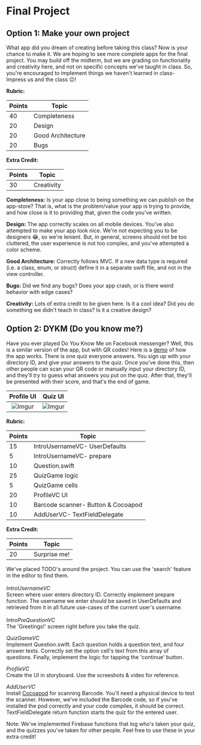 # Final Project

## Option 1: Make your own project

What app did you dream of creating before taking this class? Now is your chance to make it.
We are hoping to see more complete apps for the final project. You may build off the midterm, but we are grading on functionality and creativity here, and not on specific concepts we've taught in class. So, you're encouraged to implement things we haven't learned in class- Impress us and the class 😉! 

**Rubric:**

Points | Topic 
--- | ---
40 | Completeness 
20 | Design 
20 | Good Architecture
20 | Bugs

**Extra Credit:**

Points | Topic 
--- | ---
30 | Creativity 

**Completeness:** Is your app close to being something we can publish on the app-store? That is, what is the problem/value your app is trying to provide, and how close is it to providing that, given the code you've written.

**Design:** The app correctly scales on all mobile devices. You've also attempted to make your app look nice. We're not expecting you to be designers 😂, so we're lenient. But, in general, screens should not be too cluttered, the user experience is not too complex, and you've attempted a color scheme.

**Good Architecture:** Correctly follows MVC. If a new data type is required (i.e. a class, enum, or struct) define it in a separate swift file, and not in the view controller.

**Bugs:** Did we find any bugs? Does your app crash, or is there weird behavior with edge cases?

**Creativity:** Lots of extra credit to be given here. Is it a cool idea? Did you do something we didn't teach in class? Is it a creative design? 



## Option 2: DYKM (Do you know me?)

Have you ever played Do You Know Me on Facebook messenger?  Well, this is a similar version of the app, but with QR codes! Here is a [demo](https://youtu.be/YeyvoqIPdOM) of how the app works. There is one quiz everyone answers. You sign up with your directory ID, and give your answers to the quiz. Once you've done this, then other people can scan your QR code or manually input your directory ID, and they'll try to guess what answers you put on the quiz. After that, they'll be presented with their score, and that's the end of game.

Profile UI            |  Quiz UI
:-------------------------:|:-------------------------:
![Imgur](https://i.imgur.com/ntRebaA.png)  |  ![Imgur](https://i.imgur.com/WfmtOvK.png)

**Rubric:**

Points | Topic 
--- | ---
15 | IntroUsernameVC- UserDefaults
5   | IntroUsernameVC- prepare
10 | Question.swift 
25 | QuizGame logic
5   | QuizGame cells
20 | ProfileVC UI
10 | Barcode scanner- Button & Cocoapod
10 | AddUserVC- TextFieldDelegate

**Extra Credit:**

Points | Topic 
--- | ---
20 | Surprise me!

We've placed TODO's around the project. You can use the 'search' feature in the editor to find them.
<br/>
<br/>
_IntroUsernameVC_<br/>
Screen where user enters directory ID. Correctly implement prepare function. The username we enter should be saved in UserDefaults and retrieved from it in all future use-cases of the current user's username.<br/>
<br/>
_IntroPreQuestionVC_<br/>
The 'Greetings!' screen right before you take the quiz.

_QuizGameVC_<br/>
Implement Question.swift. Each question holds a question text, and four answer texts. Correctly set the option cell's text from this array of questions. Finally, implement the logic for tapping the 'continue' button.

_ProfileVC_<br/>
Create the UI in storyboard. Use the screeshots & video for reference.

_AddUserVC_<br/>
Install [Cocoapod](https://github.com/hyperoslo/BarcodeScanner) for scanning Barcode. You'll need a physical device to test the scanner. However, we've included the Barcode code, so if you've installed the pod correctly and your code compiles, it should be correct. TextFieldDelegate return function starts the quiz for the entered user.

Note: We've implemented Firebase functions that log who's taken your quiz, and the quizzes you've taken for other people. Feel free to use these in your extra credit!
